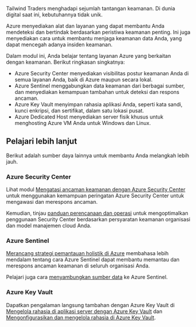 Tailwind Traders menghadapi sejumlah tantangan keamanan. Di dunia digital saat ini, kebutuhannya tidak unik.

Azure menyediakan alat dan layanan yang dapat membantu Anda mendeteksi dan bertindak berdasarkan peristiwa keamanan penting. Ini juga menyediakan cara untuk membantu menjaga keamanan data Anda, yang dapat mencegah adanya insiden keamanan.

Dalam modul ini, Anda belajar tentang layanan Azure yang berkaitan dengan keamanan. Berikut ringkasan singkatnya:

* Azure Security Center menyediakan visibilitas postur keamanan Anda di semua layanan Anda, baik di Azure maupun secara lokal.
* Azure Sentinel menggabungkan data keamanan dari berbagai sumber, dan menyediakan kemampuan tambahan untuk deteksi dan respons ancaman.
* Azure Key Vault menyimpan rahasia aplikasi Anda, seperti kata sandi, kunci enkripsi, dan sertifikat, dalam satu lokasi pusat.
* Azure Dedicated Host menyediakan server fisik khusus untuk menghosting Azure VM Anda untuk Windows dan Linux.

## <a name="learn-more"></a>Pelajari lebih lanjut

Berikut adalah sumber daya lainnya untuk membantu Anda melangkah lebih jauh.

### <a name="azure-security-center"></a>Azure Security Center

Lihat modul [Mengatasi ancaman keamanan dengan Azure Security Center](https://docs.microsoft.com/learn/modules/resolve-threats-with-azure-security-center/?azure-portal=true) untuk menggunakan kemampuan peringatan Azure Security Center untuk mengawasi dan merespons ancaman.

Kemudian, tinjau [panduan perencanaan dan operasi](https://docs.microsoft.com/azure/security-center/security-center-planning-and-operations-guide?azure-portal=true) untuk mengoptimalkan penggunaan Security Center berdasarkan persyaratan keamanan organisasi dan model manajemen cloud Anda.

### <a name="azure-sentinel"></a>Azure Sentinel

[Merancang strategi pemantauan holistik di Azure](https://docs.microsoft.com/learn/modules/design-monitoring-strategy-on-azure/?azure-portal=true) membahasa lebih mendalam tentang cara Azure Sentinel dapat membantu memantau dan merespons ancaman keamanan di seluruh organisasi Anda.

Pelajari juga cara [menyambungkan sumber data](https://docs.microsoft.com/azure/sentinel/connect-data-sources?azure-portal=true) ke Azure Sentinel.

### <a name="azure-key-vault"></a>Azure Key Vault

Dapatkan pengalaman langsung tambahan dengan Azure Key Vault di [Mengelola rahasia di aplikasi server dengan Azure Key Vault](https://docs.microsoft.com/learn/modules/manage-secrets-with-azure-key-vault/?azure-portal=true) dan [Mengonfigurasikan dan mengelola rahasia di Azure Key Vault](https://docs.microsoft.com/learn/modules/configure-and-manage-azure-key-vault?azure-portal=true).
